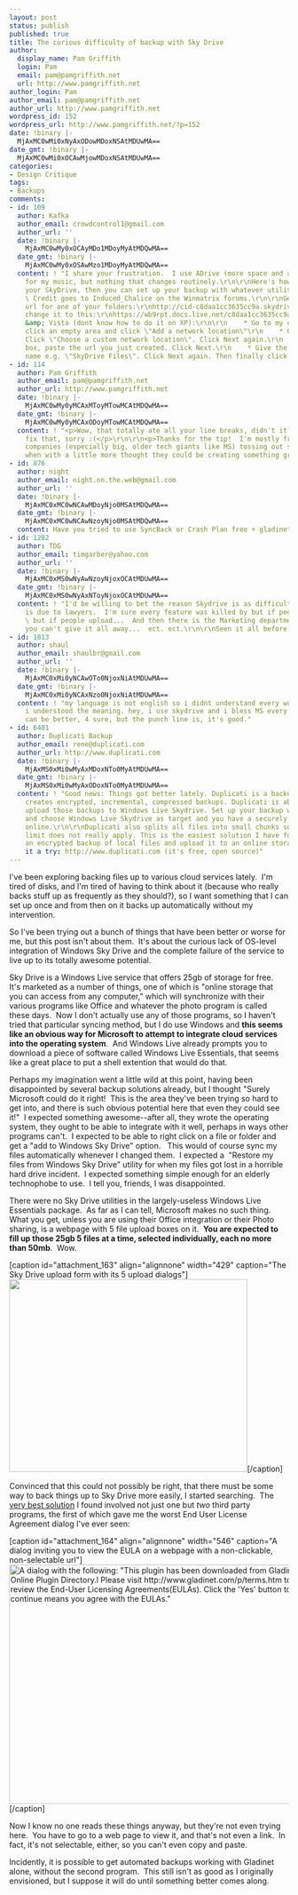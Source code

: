 ```yaml
---
layout: post
status: publish
published: true
title: The curious difficulty of backup with Sky Drive
author:
  display_name: Pam Griffith
  login: Pam
  email: pam@pamgriffith.net
  url: http://www.pamgriffith.net
author_login: Pam
author_email: pam@pamgriffith.net
author_url: http://www.pamgriffith.net
wordpress_id: 152
wordpress_url: http://www.pamgriffith.net/?p=152
date: !binary |-
  MjAxMC0wMi0xNyAxODowMDoxNSAtMDUwMA==
date_gmt: !binary |-
  MjAxMC0wMi0xOCAwMjowMDoxNSAtMDUwMA==
categories:
- Design Critique
tags:
- Backups
comments:
- id: 109
  author: Kafka
  author_email: crowdcontrol1@gmail.com
  author_url: ''
  date: !binary |-
    MjAxMC0wMy0xOCAyMDo1MDoyMyAtMDQwMA==
  date_gmt: !binary |-
    MjAxMC0wMy0xOSAwMzo1MDoyMyAtMDQwMA==
  content: ! "I share your frustration.  I use ADrive (more space and a smoother uploader)
    for my music, but nothing that changes routinely.\r\n\r\nHere's how you can map
    your SkyDrive, then you can set up your backup with whatever utility you choose.
    \ Credit goes to Induced_Chalice on the Winmatrix forums.\r\n\r\nGet the SkyDrive
    url for one of your folders:\r\nhttp://cid-c8daa1cc3635cc9a.skydrive.live.com/browse.aspx/.Public\r\n\r\nNow
    change it to this:\r\nhttps://wb9rpt.docs.live.net/c8daa1cc3635cc9a/.Public\r\n\r\nWin7
    &amp; Vista (dont know how to do it on XP):\r\n\r\n    * Go to my computer, right
    click an empty area and click \"Add a network location\"\r\n    * Click Next.
    Click \"Choose a custom network location\". Click Next again.\r\n    * In the
    box, paste the url you just created. Click Next.\r\n    * Give the folder a better
    name e.g. \"SkyDrive Files\". Click Next again. Then finally click Finish."
- id: 114
  author: Pam Griffith
  author_email: pam@pamgriffith.net
  author_url: http://www.pamgriffith.net
  date: !binary |-
    MjAxMC0wMy0yMCAxMToyMTowMCAtMDQwMA==
  date_gmt: !binary |-
    MjAxMC0wMy0yMCAxODoyMTowMCAtMDQwMA==
  content: ! "<p>Wow, that totally ate all your line breaks, didn't it?  I need to
    fix that, sorry :(</p>\r\n\r\n<p>Thanks for the tip!  I'm mostly frustrated with
    companies (especially big, older tech giants like MS) tossing out something mediocre
    when with a little more thought they could be creating something great.</p>"
- id: 876
  author: night
  author_email: night.on.the.web@gmail.com
  author_url: ''
  date: !binary |-
    MjAxMC0xMC0wNCAwMDoyNjo0MSAtMDQwMA==
  date_gmt: !binary |-
    MjAxMC0xMC0wNCAwNzoyNjo0MSAtMDQwMA==
  content: Have you tried to use SyncBack or Crash Plan free + gladinet?
- id: 1282
  author: TDG
  author_email: timgarber@yahoo.com
  author_url: ''
  date: !binary |-
    MjAxMC0xMS0wNyAwNzoyNjoxOCAtMDUwMA==
  date_gmt: !binary |-
    MjAxMC0xMS0wNyAxNToyNjoxOCAtMDUwMA==
  content: ! "I'd be willing to bet the reason Skydrive is as difficult and featureless
    is due to lawyers.  I'm sure every feature was killed by but if people share...
    \ but if people upload...  And then there is the Marketing department screaming,
    you can't give it all away...  ect. ect.\r\n\r\nSeen it all before."
- id: 1813
  author: shaul
  author_email: shaulbr@gmail.com
  author_url: ''
  date: !binary |-
    MjAxMC0xMi0yNCAwOTo0NjoxNiAtMDUwMA==
  date_gmt: !binary |-
    MjAxMC0xMi0yNCAxNzo0NjoxNiAtMDUwMA==
  content: ! "my language is not english so i didnt understand every word. anyway,
    i understood the meaning. hey, i use skydrive and i bless MS every day for skydrive.\r\nsomethings
    can be better, 4 sure, but the punch line is, it's good."
- id: 6401
  author: Duplicati Backup
  author_email: rene@duplicati.com
  author_url: http://www.duplicati.com
  date: !binary |-
    MjAxMS0xMi0wMyAxMDoxNTo0MyAtMDUwMA==
  date_gmt: !binary |-
    MjAxMS0xMi0wMyAxODoxNTo0MyAtMDUwMA==
  content: ! "Good news: Things got better lately. Duplicati is a backup tool that
    creates encrypted, incremental, compressed backups. Duplicati is able to automatically
    upload those backups to Windows Live Skydrive. Set up your backup with Duplicati
    and choose Windows Live Skydrive as target and you have a securely encrypted backup
    online.\r\n\r\nDuplicati also splits all files into small chunks so that the 50MB
    limit does not really apply. This is the easiest solution I have found to make
    an encrypted backup of local files and upload it to an online storage provider.\r\n\r\nGive
    it a try: http://www.duplicati.com (it's free, open source)"
---
```

<p>I've been exploring backing files up to various cloud services lately.  I'm tired of disks, and I'm tired of having to think about it (because who really backs stuff up as frequently as they should?), so I want something that I can set up once and from then on it backs up automatically without my intervention.</p>
<p>So I've been trying out a bunch of things that have been better or worse for me, but this post isn't about them.  It's about the curious lack of OS-level integration of Windows Sky Drive and the complete failure of the service to live up to its totally awesome potential.</p>
<p>Sky Drive is a Windows Live service that offers 25gb of storage for free.  It's marketed as a number of things, one of which is "online storage that you can access from any computer," which will synchronize with their various programs like Office and whatever the photo program is called these days.  Now I don't actually use any of those programs, so I haven't tried that particular syncing method, but I do use Windows and <strong>this seems like an obvious way for Microsoft to attempt to integrate cloud services into the operating system</strong>.  And Windows Live already prompts you to download a piece of software called Windows Live Essentials, that seems like a great place to put a shell extention that would do that.</p>
<p>Perhaps my imagination went a little wild at this point, having been disappointed by several backup solutions already, but I thought "Surely Microsoft could do it right!  This is the area they've been trying so hard to get into, and there is such obvious potential here that even they could see it!"  I expected something awesome--after all, they wrote the operating system, they ought to be able to integrate with it well, perhaps in ways other programs can't.  I expected to be able to right click on a file or folder and get a "add to Windows Sky Drive" option.   This would of course sync my files automatically whenever I changed them.  I expected a   "Restore my files from Windows Sky Drive" utility for when my files got lost in a horrible hard drive incident.  I expected something simple enough for an elderly technophobe to use.  I tell you, friends, I was disappointed.</p>
<p>There were no Sky Drive utilities in the largely-useless Windows Live Essentials package.  As far as I can tell, Microsoft makes no such thing.  What you get, unless you are using their Office integration or their Photo sharing, is a webpage with 5 file upload boxes on it.  <strong>You are expected to fill up those 25gb 5 files at a time, selected individually, each no more than 50mb</strong>.  Wow.</p>
<p>[caption id="attachment_163" align="alignnone" width="429" caption="The Sky Drive upload form with its 5 upload dialogs"]<a href="http://www.pamgriffith.net/wp-content/2010/02/skydrive-site.jpg"><img class="size-full wp-image-163" title="skydrive-site" src="http://www.pamgriffith.net/wp-content/2010/02/skydrive-site.jpg" alt="" width="429" height="347" /></a>[/caption]</p>
<p>Convinced that this could not possibly be right, that there must be some way to back things up to Sky Drive more easily, I started searching.  The <a href="http://nysicsclubhouse.wordpress.com/2009/05/02/automatically-backup-to-skydrive/">very best solution</a> I found involved not just one but <em>two </em>third party programs, the first of which gave me the worst End User License Agreement dialog I've ever seen:</p>
<p>[caption id="attachment_164" align="alignnone" width="546" caption="A dialog inviting you to view the EULA on a webpage with a non-clickable, non-selectable url"]<a href="http://www.pamgriffith.net/wp-content/2010/02/badeula.jpg"><img class="size-full wp-image-164" title="badeula" src="http://www.pamgriffith.net/wp-content/2010/02/badeula.jpg" alt="A dialog with the following: &quot;This plugin has been downloaded from Gladinet's Online Plugin Directory.l Please visit http://www.gladinet.com/p/terms.htm to review the End-User Licensing Agreements(EULAs). Click the 'Yes' button to continue means you agree with the EULAs.&quot;" width="546" height="431" /></a>[/caption]</p>
<p>Now I know no one reads these things anyway, but they're not even trying here.  You have to go to a web page to view it, and that's not even a link.  In fact, it's not selectable, either, so you can't even copy and paste.</p>
<p>Incidently, it is possible to get automated backups working with Gladinet alone, without the second program.  This still isn't as good as I originally envisioned, but I suppose it will do until something better comes along.</p>
